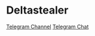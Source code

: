 # Deltastealer
[Telegram Channel](https://t.me/deltastealer)
[Telegram Chat](https://t.me/deltastealer_chat)